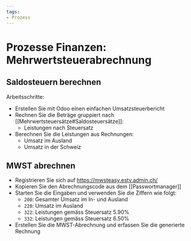 ```yaml
---
tags:
- Prozess
---
```

# Prozesse Finanzen: Mehrwertsteuerabrechnung

## Saldosteuern berechnen

Arbeitsschritte:
* Erstellen Sie mit Odoo einen einfachen Umsatzsteuerbericht
* Rechnen Sie die Beträge gruppiert nach [[Mehrwertsteuersätze#Saldosteuersätze]]:
	* Leistungen nach Steuersatz 
* Berechnen Sie die Leistungen aus Rechnungen:
	* Umsatz im Ausland
	* Umsatz in der Schweiz 

## MWST abrechnen

* Registrieren Sie sich auf <https://mwsteasy.estv.admin.ch/>
* Kopieren Sie den Abrechnungscode aus dem [[Passwortmanager]]
* Starten Sie die Eingaben und verwenden Sie die Ziffern wie folgt:
	* `200`: Gesamter Umsatz im In- und Ausland
	* `220`: Umsatz im Ausland
	* `322`: Leistungen gemäss Steuersatz 5.90%
	* `332`: Leistungen gemäss Steuersatz 6.50%
* Erstellen Sie die MWST-Abrechnung und erfassen Sie die generierte Rechnung